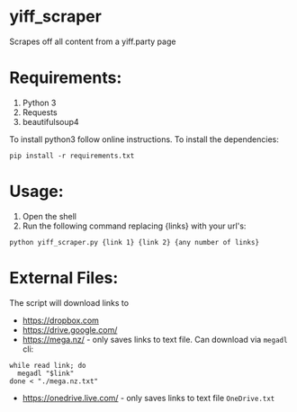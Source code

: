 # yiff_scraper
Scrapes off all content from a yiff.party page

# Requirements:
1. Python 3
2. Requests
3. beautifulsoup4

To install python3 follow online instructions.
To install the dependencies:
```
pip install -r requirements.txt
```

# Usage:
1. Open the shell
2. Run the following command replacing {links} with your url's:
```
python yiff_scraper.py {link 1} {link 2} {any number of links}
```
# External Files:
The script will download links to
 - https://dropbox.com
 - https://drive.google.com/
 - https://mega.nz/ - only saves links to text file. Can download via `megadl` cli:
```
while read link; do
  megadl "$link"
done < "./mega.nz.txt"
```
 - https://onedrive.live.com/ - only saves links to text file `OneDrive.txt`